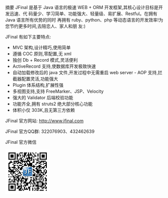 摘要
JFinal 是基于 Java 语言的极速 WEB + ORM 开发框架,其核心设计目标是开发迅速、代 码量少、学习简单、功能强大、轻量级、易扩展、Restful。在拥有 Java 语言所有优势的同时 再拥有 ruby、python、php 等动态语言的开发效率!为您节约更多时间,去陪恋人、家人和朋 友:)

JFinal 有如下主要特点:
 - MVC 架构,设计精巧,使用简单
 - 遵循 COC 原则,零配置,无 xml
 - 独创 Db + Record 模式,灵活便利
 - ActiveRecord 支持,使数据库开发极致快速
 - 自动加载修改后的 java 文件,开发过程中无需重启 web server - AOP 支持,拦截器配置灵活,功能强大
 - Plugin 体系结构,扩展性强
 - 多视图支持,支持 FreeMarker、JSP、Velocity
 - 强大的 Validator 后端校验功能
 - 功能齐全,拥有 struts2 绝大部分核心功能
 - 体积小仅 303K,且无第三方依赖

JFinal 官方网站: http://www.jfinal.com

JFinal 官方QQ群: 322076903、432462639

JFinal 官方微信

  ![](images/wechat.jpg)
